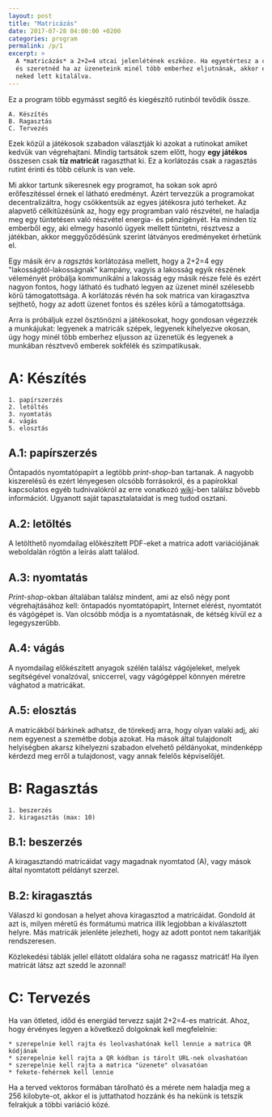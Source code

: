 ```yaml
---
layout: post
title: "Matricázás"
date: 2017-07-28 04:00:00 +0200
categories: program
permalink: /p/1
excerpt: >
  A *matricázás* a 2+2=4 utcai jelenlétének eszköze. Ha egyetértesz a céljainkkal
  és szeretnéd ha az üzeneteink minél több emberhez eljutnának, akkor ez a program
  neked lett kitalálva.
---
```

Ez a program több egymásst segítő és kiegészítő rutinból tevődik össze.

    A. Készítés
    B. Ragasztás
    C. Tervezés

Ezek közül a játékosok szabadon választják ki azokat a rutinokat amiket kedvük
van végrehajtani. Mindíg tartsátok szem előtt, hogy **egy játékos** összesen
csak **tíz matricát** ragaszthat ki. Ez a korlátozás csak a ragasztás rutint
érinti és több célunk is van vele.

Mi akkor tartunk sikeresnek egy programot, ha sokan sok apró erőfeszítéssel
érnek el látható eredményt. Azért tervezzük a programokat decentralizáltra, hogy
csökkentsük az egyes játékosra jutó terheket. Az alapvető célkitűzésünk az, hogy
egy programban való részvétel, ne haladja meg egy tüntetésen való részvétel
energia- és pénzigényét. Ha minden tíz emberből egy, aki elmegy hasonló ügyek
mellett tüntetni, résztvesz a játékban, akkor meggyőződésünk szerint látványos
eredményeket érhetünk el.

Egy másik érv a *ragsztás* korlátozása mellett, hogy a 2+2=4 egy
"lakosságtól-lakosságnak" kampány, vagyis a lakosság egyik részének véleményét
próbálja kommunikálni a lakosság egy másik része felé és ezért nagyon fontos,
hogy látható és tudható legyen az üzenet minél szélesebb körű támogatottsága. A
korlátozás révén ha sok matrica van kiragasztva sejthető, hogy az adott
üzenet fontos és széles körű a támogatottsága.

Arra is próbáljuk ezzel ösztönözni a játékosokat, hogy gondosan végezzék a
munkájukat: legyenek a matricák szépek, legyenek kihelyezve okosan, úgy hogy
minél több emberhez eljusson az üzenetük és legyenek a munkában résztvevő
emberek sokfélék és szimpatikusak.

# A: Készítés

    1. papírszerzés
    2. letöltés
    3. nyomtatás
    4. vágás
    5. elosztás

## A.1: papírszerzés

Öntapadós nyomtatópapírt a legtöbb *print-shop*-ban tartanak. A nagyobb
kiszerelésű és ezért lényegesen olcsóbb forrásokról, és a papírokkal kapcsolatos
egyéb tudnivalókról az erre vonatkozó [wiki][paper-wiki]-ben találsz bővebb
információt. Ugyanott saját tapasztalataidat is meg tudod osztani.

## A.2: letöltés

A letölthető nyomdailag előkészített PDF-eket a matrica adott variációjának
weboldalán rögtön a leírás alatt találod.

## A.3: nyomtatás

*Print-shop*-okban általában találsz mindent, ami az első négy pont
végrehajtásához kell: öntapadós nyomtatópapírt, Internet elérést, nyomtatót és
vágógépet is. Van olcsóbb módja is a nyomtatásnak, de kétség kívül ez a
legegyszerűbb.

## A.4: vágás

A nyomdailag előkészített anyagok szélén találsz vágójeleket, melyek
segítségével vonalzóval, sniccerrel, vagy vágógéppel könnyen méretre vághatod a
matricákat.

## A.5: elosztás

A matricákból bárkinek adhatsz, de törekedj arra, hogy olyan valaki adj, aki nem
egyenest a szemétbe dobja azokat. Ha mások által tulajdonolt helyiségben akarsz
kihelyezni szabadon elvehető példányokat, mindenképp kérdezd meg erről a
tulajdonost, vagy annak felelős képviselőjét.

# B: Ragasztás

    1. beszerzés
    2. kiragasztás (max: 10)

## B.1: beszerzés

A kiragasztandó matricáidat vagy magadnak nyomtatod (A), vagy mások által
nyomtatott példányt szerzel.

## B.2: kiragasztás

Válaszd ki gondosan a helyet ahova kiragasztod a matricáidat. Gondold át azt is,
milyen méretű és formátumú matrica illik legjobban a kiválasztott helyre. Más
matricák jelenléte jelezheti, hogy az adott pontot nem takarítják rendszeresen.

Közlekedési táblák jellel ellátott oldalára soha ne ragassz matricát! Ha ilyen
matricát látsz azt szedd le azonnal!

# C: Tervezés

Ha van ötleted, időd és energiád tervezz saját 2+2=4-es matricát. Ahoz, hogy
érvényes legyen a következő dolgoknak kell megfelelnie:

    * szerepelnie kell rajta és leolvashatónak kell lennie a matrica QR kódjának
    * szerepelnie kell rajta a QR kódban is tárolt URL-nek olvashatóan
    * szerepelnie kell rajta a matrica "üzenete" olvasatóan
    * fekete-fehérnek kell lennie

Ha a terved vektoros formában tárolható és a mérete nem haladja meg a 256
kilobyte-ot, akkor el is juttathatod hozzánk és ha nekünk is tetszik felrakjuk a
többi variáció közé.

[paper-wiki]: https://github.com/2m2a4/2m2a4.github.io/wiki/Pap%C3%ADrok-beszerz%C3%A9se
